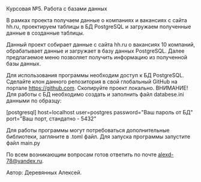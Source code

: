 Курсовая №5.
Работа с базами данных 

В рамках проекта получаем данные о компаниях и вакансиях с сайта hh.ru,
проектируем таблицы в БД PostgreSQL и загружаем полученные данные в созданные таблицы.

Данный проект собирает данные с сайта hh.ru о вакансиях 10 компаний, обрабатывает данные
и загружает в базу данных PostgreSQL. Далее предлагаемое меню позволяет получить информацию
из полученной базы данных.

Для использования программы необходим доступ к БД PostgreSQL.
Сделайте клон данного репозитория в свой глобальный GitHub на портале https://github.com.
Скопируйте проект локально.
ВНИМАНИЕ! Для работы с БД необходимо создать и заполнить файл databese.ini данными по образцу:

[postgresql]
host=localhost
user=postgres
password="Ваш пароль от БД"
port="Ваш порт, стандатно - 5432"

Для работы программы могут потребоваться дополнительные библиотеки, загляните в .toml файл.
Для запуска программы запустите файл main.py

По всем возникающим вопросам готов ответить по почте alexd-78@yandex.ru.

Автор: Деревянных Алексей.